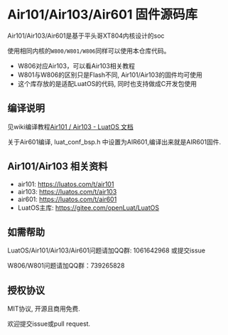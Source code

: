 # Air101/Air103/Air601 固件源码库

Air101/Air103/Air601是基于平头哥XT804内核设计的soc

使用相同内核的`W800/W801/W806`同样可以使用本仓库代码。

* W806对应Air103，可以看Air103相关教程
* W801与W806的区别只是Flash不同, Air101/Air103的固件均可使用
* 这个库存放的是适配LuatOS的代码, 同时也支持做成C开发包使用

## 编译说明
见wiki编译教程[Air101 / Air103 - LuatOS 文档](https://wiki.luatos.com/develop/compile/Air101.html)

关于Air601编译, luat_conf_bsp.h 中设置为AIR601,编译出来就是AIR601固件.

## Air101/Air103 相关资料

* air101: https://luatos.com/t/air101
* air103: https://luatos.com/t/air103
* air601: https://luatos.com/t/air601
* LuatOS主库: https://gitee.com/openLuat/LuatOS

## 如需帮助

LuatOS/Air101/Air103/Air601问题请加QQ群: 1061642968 或提交issue

W806/W801问题请加QQ群：739265828

## 授权协议

MIT协议, 开源且商用免费.

欢迎提交issue或pull request.
